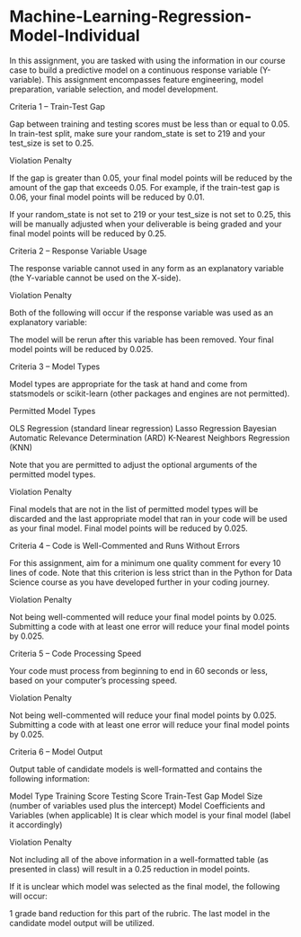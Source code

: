 # Machine-Learning-Regression-Model-Individual
In this assignment, you are tasked with using the information in our course case to build a predictive model on a continuous response variable (Y-variable). This assignment encompasses feature engineering, model preparation, variable selection, and model development.   

Criteria 1 – Train-Test Gap

Gap between training and testing scores must be less than or equal to 0.05. In train-test split, make sure your random_state is set to 219 and your test_size is set to 0.25.

 

Violation Penalty

If the gap is greater than 0.05, your final model points will be reduced by the amount of the gap that exceeds 0.05. For example, if the train-test gap is 0.06, your final model points will be reduced by 0.01.

If your random_state is not set to 219 or your test_size is not set to 0.25, this will be manually adjusted when your deliverable is being graded and your final model points will be reduced by 0.25.

 

 

Criteria 2 – Response Variable Usage

The response variable cannot used in any form as an explanatory variable (the Y-variable cannot be used on the X-side).

 

Violation Penalty

Both of the following will occur if the response variable was used as an explanatory variable:

The model will be rerun after this variable has been removed.
Your final model points will be reduced by 0.025.
 

 

Criteria 3 – Model Types

Model types are appropriate for the task at hand and come from statsmodels or scikit-learn (other packages and engines are not permitted).

 

Permitted Model Types

OLS Regression (standard linear regression)
Lasso Regression
Bayesian Automatic Relevance Determination (ARD)
K-Nearest Neighbors Regression (KNN)
 

Note that you are permitted to adjust the optional arguments of the permitted model types.

 

Violation Penalty

Final models that are not in the list of permitted model types will be discarded and the last appropriate model that ran in your code will be used as your final model. Final model points will be reduced by 0.025.

 

 

Criteria 4 – Code is Well-Commented and Runs Without Errors

For this assignment, aim for a minimum one quality comment for every 10 lines of code. Note that this criterion is less strict than in the Python for Data Science course as you have developed further in your coding journey.

 

Violation Penalty

Not being well-commented will reduce your final model points by 0.025.
Submitting a code with at least one error will reduce your final model points by 0.025.
 

 

Criteria 5 – Code Processing Speed

Your code must process from beginning to end in 60 seconds or less, based on your computer’s processing speed.

 

Violation Penalty

Not being well-commented will reduce your final model points by 0.025.
Submitting a code with at least one error will reduce your final model points by 0.025.
 

 

Criteria 6 – Model Output

Output table of candidate models is well-formatted and contains the following information:

Model Type
Training Score
Testing Score
Train-Test Gap
Model Size (number of variables used plus the intercept)
Model Coefficients and Variables (when applicable)
It is clear which model is your final model (label it accordingly)
 

Violation Penalty

Not including all of the above information in a well-formatted table (as presented in class) will result in a 0.25 reduction in model points.

 

If it is unclear which model was selected as the final model, the following will occur:

1 grade band reduction for this part of the rubric.
The last model in the candidate model output will be utilized.
